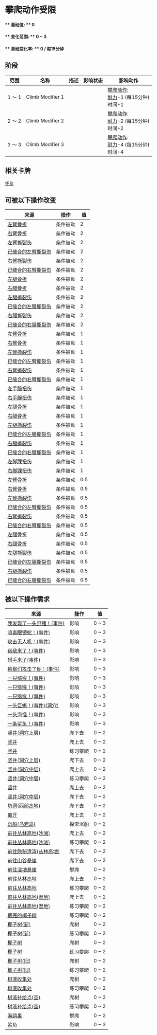 # 攀爬动作受限  
#### ** 基础值: ** 0   
#### ** 变化范围: ** 0 ~ 3  
#### ** 基础变化率: ** 0 / 每15分钟  
## 阶段  
范围  |  名称  |  描述  |  影响状态  |  影响动作  
----  |  ----  |  ----  |  ----  |  ----  
1 ～ 1  |  Climb Modifier 1  |    |    |  [攀爬动作](ClimbAction.md): <br>[耐力](Stamina.md)-1 (每15分钟)<br>时间+1  
2 ～ 2  |  Climb Modifier 2  |    |    |  [攀爬动作](ClimbAction.md): <br>[耐力](Stamina.md)-2 (每15分钟)<br>时间+2  
3 ～ 3  |  Climb Modifier 3  |    |    |  [攀爬动作](ClimbAction.md): <br>[耐力](Stamina.md)-4 (每15分钟)<br>时间+4  
## 相关卡牌  
[怀孕](Pregnancy.md)  
## 可被以下操作改变  
来源  |  操作  |  值  
----  |  ----  |  ----  
[左臂骨折](W_ArmFractureL.md)  |  条件被动  |  2  
[右臂骨折](W_ArmFractureR.md)  |  条件被动  |  2  
[左臂撕裂伤](W_ArmLacerationL.md)  |  条件被动  |  2  
[已缝合的左臂撕裂伤](W_ArmLacerationLStitched.md)  |  条件被动  |  2  
[右臂撕裂伤](W_ArmLacerationR.md)  |  条件被动  |  2  
[已缝合的右臂撕裂伤](W_ArmLacerationRStitched.md)  |  条件被动  |  2  
[左腿骨折](W_LegFractureL.md)  |  条件被动  |  2  
[右腿骨折](W_LegFractureR.md)  |  条件被动  |  2  
[左腿撕裂伤](W_LegLacerationL.md)  |  条件被动  |  2  
[已缝合的左腿撕裂伤](W_LegLacerationLStitched.md)  |  条件被动  |  2  
[右腿撕裂伤](W_LegLacerationR.md)  |  条件被动  |  2  
[已缝合的右腿撕裂伤](W_LegLacerationRStitched.md)  |  条件被动  |  2  
[左臂骨折](W_ArmFractureL.md)  |  条件被动  |  1  
[右臂骨折](W_ArmFractureR.md)  |  条件被动  |  1  
[左臂撕裂伤](W_ArmLacerationL.md)  |  条件被动  |  1  
[已缝合的左臂撕裂伤](W_ArmLacerationLStitched.md)  |  条件被动  |  1  
[右臂撕裂伤](W_ArmLacerationR.md)  |  条件被动  |  1  
[已缝合的右臂撕裂伤](W_ArmLacerationRStitched.md)  |  条件被动  |  1  
[左手腕扭伤](W_ArmSprainedL.md)  |  条件被动  |  1  
[右手腕扭伤](W_ArmSprainedR.md)  |  条件被动  |  1  
[左腿骨折](W_LegFractureL.md)  |  条件被动  |  1  
[右腿骨折](W_LegFractureR.md)  |  条件被动  |  1  
[左腿撕裂伤](W_LegLacerationL.md)  |  条件被动  |  1  
[已缝合的左腿撕裂伤](W_LegLacerationLStitched.md)  |  条件被动  |  1  
[右腿撕裂伤](W_LegLacerationR.md)  |  条件被动  |  1  
[已缝合的右腿撕裂伤](W_LegLacerationRStitched.md)  |  条件被动  |  1  
[左脚踝扭伤](W_LegSprainedL.md)  |  条件被动  |  1  
[右脚踝扭伤](W_LegSprainedR.md)  |  条件被动  |  1  
[左臂骨折](W_ArmFractureL.md)  |  条件被动  |  0.5  
[右臂骨折](W_ArmFractureR.md)  |  条件被动  |  0.5  
[左臂撕裂伤](W_ArmLacerationL.md)  |  条件被动  |  0.5  
[已缝合的左臂撕裂伤](W_ArmLacerationLStitched.md)  |  条件被动  |  0.5  
[右臂撕裂伤](W_ArmLacerationR.md)  |  条件被动  |  0.5  
[已缝合的右臂撕裂伤](W_ArmLacerationRStitched.md)  |  条件被动  |  0.5  
[左腿骨折](W_LegFractureL.md)  |  条件被动  |  0.5  
[右腿骨折](W_LegFractureR.md)  |  条件被动  |  0.5  
[左腿撕裂伤](W_LegLacerationL.md)  |  条件被动  |  0.5  
[已缝合的左腿撕裂伤](W_LegLacerationLStitched.md)  |  条件被动  |  0.5  
[右腿撕裂伤](W_LegLacerationR.md)  |  条件被动  |  0.5  
[已缝合的右腿撕裂伤](W_LegLacerationRStitched.md)  |  条件被动  |  0.5  
## 被以下操作需求  
来源  |  操作  |  值  
----  |  ----  |  ----  
[我发现了一头野猪！(事件)](Event_BoarFight.md)  |  影响  |  0 ~ 3  
[喷毒眼镜蛇！(事件)](Event_CobraFight.md)  |  影响  |  0 ~ 3  
[攻击无人机！(事件)](Event_DroneFight.md)  |  影响  |  0 ~ 3  
[宿敌来了！(事件)](Event_EnemyFight.md)  |  影响  |  0 ~ 3  
[猎手来了(事件)](Event_HunterFight.md)  |  影响  |  0 ~ 3  
[猕猴们攻击了你！(事件)](Event_MacaqueDenFight.md)  |  影响  |  0 ~ 3  
[一只猕猴！(事件)](Event_MacaqueFight.md)  |  影响  |  0 ~ 3  
[一只猕猴！(事件)](Event_MacaqueFightRaid.md)  |  影响  |  0 ~ 3  
[一只猕猴！(事件)](Event_MacaqueUndeadFight.md)  |  影响  |  0 ~ 3  
[一头巨蜥！(事件)(洞穴)](Event_MonitorFight.md)  |  影响  |  0 ~ 3  
[一头海怪！(事件)](Event_SeahoundFight.md)  |  影响  |  0 ~ 3  
[一条鲨鱼！(事件)](Event_SharkFight.md)  |  影响  |  0 ~ 3  
[竖井(洞穴上层)](ShaftCrystalChamberToFloodedChamber.md)  |  爬下去  |  0 ~ 2  
[竖井](ShaftFloodedChamberToCrystalChamber.md)  |  爬上去  |  0 ~ 2  
[竖井](ShaftFloodedChamberToCrystalChamber.md)  |  练习攀爬  |  0 ~ 2  
[竖井(洞穴上层)](ShaftHighChamberToMidChamber.md)  |  爬下去  |  0 ~ 2  
[竖井(洞穴中层)](ShaftLowChamberToMidChamber.md)  |  爬上去  |  0 ~ 2  
[竖井(洞穴中层)](ShaftLowChamberToMidChamber.md)  |  练习攀爬  |  0 ~ 2  
[竖井](ShaftMidChamberToHighChamber.md)  |  爬上去  |  0 ~ 2  
[竖井(洞穴中层)](ShaftMidChamberToLowChamber.md)  |  爬下去  |  0 ~ 2  
[坑洞(西部高地)](HighlandHoleEntrance.md)  |  爬下去  |  0 ~ 2  
[离开](HighlandHoleExit.md)  |  爬上去  |  0 ~ 2  
[沉船(鸟岩岛)](Shipwreck.md)  |  探索沉船  |  0 ~ 2  
[前往丛林高地(沙滩)](Path_CoveToJungleHighlands.md)  |  爬上去  |  0 ~ 2  
[前往丛林高地(沙滩)](Path_CoveToJungleHighlands.md)  |  练习攀爬  |  0 ~ 2  
[前往隐秘港湾(丛林高地)](Path_JungleHighlandsToCove.md)  |  爬下去  |  0 ~ 2  
[前往山谷悬崖](Path_JungleHighlandsToValley.md)  |  爬下去  |  0 ~ 2  
[前往湿地悬崖](Path_JungleHighlandsToWetlands.md)  |  攀爬  |  0 ~ 2  
[前往丛林高地](Path_ValleyToJungleHighlands.md)  |  爬上去  |  0 ~ 2  
[前往丛林高地](Path_ValleyToJungleHighlands.md)  |  练习攀爬  |  0 ~ 2  
[前往丛林高地(湿地)](Path_WetlandsToJungleHighlands.md)  |  爬上去  |  0 ~ 2  
[前往丛林高地(湿地)](Path_WetlandsToJungleHighlands.md)  |  练习攀爬  |  0 ~ 2  
[摘完的椰子树](PalmTreeCleared.md)  |  练习攀爬  |  0 ~ 2  
[椰子树(新)](PalmTreeNew.md)  |  爬树  |  0 ~ 2  
[椰子树(新)](PalmTreeNew.md)  |  练习攀爬  |  0 ~ 2  
[椰子树](PalmTreeNewMultiEventOld.md)  |  爬树  |  0 ~ 2  
[椰子树](PalmTreeNewMultiEventOld.md)  |  练习攀爬  |  0 ~ 2  
[椰子树(旧)](PalmTreeOld.md)  |  爬树  |  0 ~ 2  
[椰子树(旧)](PalmTreeOld.md)  |  练习攀爬  |  0 ~ 2  
[树液收集处](PalmTreeSapStation.md)  |  爬树  |  0 ~ 2  
[树液收集处](PalmTreeSapStation.md)  |  练习攀爬  |  0 ~ 2  
[树液补给点(空)](PalmTreeSapStationEmpty.md)  |  爬树  |  0 ~ 2  
[树液补给点(空)](PalmTreeSapStationEmpty.md)  |  练习攀爬  |  0 ~ 2  
[海鸥巢](SeagullNest.md)  |  攀爬  |  0 ~ 2  
[鲨鱼](SharkVisitor.md)  |  影响  |  0 ~ 3  


<script>document.title="攀爬动作受限 - 卡牌生存百科 Card Survival Wiki";</script>